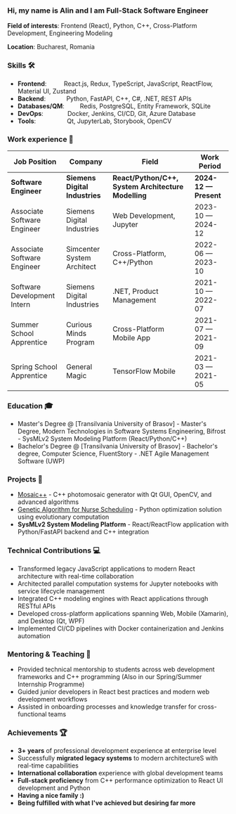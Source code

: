 ### Hi, my name is Alin and I am Full-Stack Software Engineer

**Field of interests**: Frontend (React), Python, C++, Cross-Platform Development, Engineering Modeling

**Location**: Bucharest, Romania

### Skills 🛠️
- **Frontend**:&nbsp;&nbsp;&nbsp;&nbsp;&nbsp;&nbsp;&nbsp;&nbsp;&nbsp;     React.js, Redux, TypeScript, JavaScript, ReactFlow, Material UI, Zustand
- **Backend**: &nbsp;&nbsp;&nbsp;&nbsp;&nbsp;&nbsp;&nbsp;&nbsp;&nbsp;&nbsp;   Python, FastAPI, C++, C#, .NET, REST APIs
- **Databases/QM**:&nbsp;&nbsp;&nbsp;&nbsp;&nbsp;&nbsp;&nbsp;&nbsp;          Redis, PostgreSQL, Entity Framework, SQLite
- **DevOps**:    &nbsp;&nbsp;&nbsp;&nbsp;&nbsp;&nbsp;&nbsp;&nbsp;&nbsp;&nbsp;&nbsp;&nbsp;    Docker, Jenkins, CI/CD, Git, Azure Database
- **Tools**: &nbsp;&nbsp;&nbsp;&nbsp;&nbsp;&nbsp;&nbsp;&nbsp;&nbsp;&nbsp;&nbsp;&nbsp;&nbsp;&nbsp;&nbsp;&nbsp;     Qt, JupyterLab, Storybook, OpenCV

### Work experience 👔
| Job Position                    | Company                         | Field                              | Work Period           |
| ------------------------------- | ------------------------------- | ---------------------------------- | --------------------- |
| **Software Engineer**           | **Siemens Digital Industries**  | **React/Python/C++, System Architecture Modelling**     | **2024-12 — Present** |
| Associate Software Engineer     | Siemens Digital Industries      | Web Development, Jupyter          | 2023-10 — 2024-12     |
| Associate Software Engineer     | Simcenter System Architect      | Cross-Platform, C++/Python        | 2022-06 — 2023-10     |
| Software Development Intern     | Siemens Digital Industries      | .NET, Product Management          | 2021-10 — 2022-07     |
| Summer School Apprentice        | Curious Minds Program           | Cross-Platform Mobile App             | 2021-07 — 2021-09     |
| Spring School Apprentice        | General Magic                   | TensorFlow Mobile                 | 2021-03 — 2021-05     |

### Education 🎓
- Master's Degree @ [Transilvania University of Brasov] - Master's Degree, Modern Technologies in Software Systems Engineering, Bifrost - SysMLv2 System Modeling Platform (React/Python/C++)
- Bachelor's Degree @ [Transilvania University of Brasov] - Bachelor's degree, Computer Science, FluentStory - .NET Agile Management Software (UWP)

### Projects 🚀
- [Mosaic++](https://github.com/adriancalavie/Mosaic-plus-plus) - C++ photomosaic generator with Qt GUI, OpenCV, and advanced algorithms
- [Genetic Algorithm for Nurse Scheduling](https://github.com/adriancalavie/Nurse-Scheduling-Problem) - Python optimization solution using evolutionary computation
- **SysMLv2 System Modeling Platform** - React/ReactFlow application with Python/FastAPI backend and C++ integration

### Technical Contributions 💻
- Transformed legacy JavaScript applications to modern React architecture with real-time collaboration
- Architected parallel computation systems for Jupyter notebooks with service lifecycle management
- Integrated C++ modeling engines with React applications through RESTful APIs
- Developed cross-platform applications spanning Web, Mobile (Xamarin), and Desktop (Qt, WPF)
- Implemented CI/CD pipelines with Docker containerization and Jenkins automation

### Mentoring & Teaching 🎯
- Provided technical mentorship to students across web development frameworks and C++ programming (Also in our Spring/Summer Internship Programme)
- Guided junior developers in React best practices and modern web development workflows
- Assisted in onboarding processes and knowledge transfer for cross-functional teams

### Achievements 🏆
- **3+ years** of professional development experience at enterprise level
- Successfully **migrated legacy systems** to modern architectureS with real-time capabilities
- **International collaboration** experience with global development teams
- **Full-stack proficiency** from C++ performance optimization to React UI development and Python
- **Having a nice family :)**
- **Being fulfilled with what I've achieved but desiring far more**
